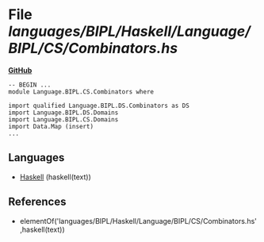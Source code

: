 # File _languages/BIPL/Haskell/Language/BIPL/CS/Combinators.hs_
**[GitHub](https://github.com/softlang/yas/blob/master/languages/BIPL/Haskell/Language/BIPL/CS/Combinators.hs)**
```
-- BEGIN ...
module Language.BIPL.CS.Combinators where

import qualified Language.BIPL.DS.Combinators as DS
import Language.BIPL.DS.Domains
import Language.BIPL.CS.Domains
import Data.Map (insert)
...
```

## Languages
* [Haskell](../languages/Haskell.md) (haskell(text))

## References
* elementOf('languages/BIPL/Haskell/Language/BIPL/CS/Combinators.hs',haskell(text))
